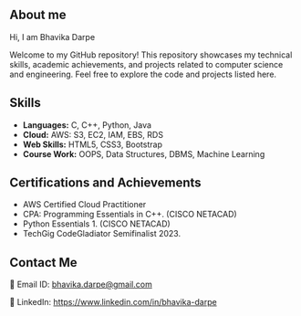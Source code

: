 ## About me
Hi, I am Bhavika Darpe

Welcome to my GitHub repository! This repository showcases my technical skills, academic achievements, and projects related to computer science and engineering. Feel free to explore the code and projects listed here. 




## Skills

- **Languages:** C, C++, Python, Java
- **Cloud:** AWS: S3, EC2, IAM, EBS, RDS
- **Web Skills:** HTML5, CSS3, Bootstrap
- **Course Work:** OOPS, Data Structures, DBMS, Machine Learning

## Certifications and Achievements

- AWS Certified Cloud Practitioner
- CPA: Programming Essentials in C++. (CISCO NETACAD)
- Python Essentials 1. (CISCO NETACAD)
- TechGig CodeGladiator Semifinalist 2023.


## Contact Me 

📧 Email ID: bhavika.darpe@gmail.com

💼 LinkedIn: https://www.linkedin.com/in/bhavika-darpe




